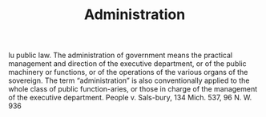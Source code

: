---
title: Administration
permalink: "/definitions/administration.html"
body: lu public law. The administration of government means the practical management
  and direction of the executive department, or of the public machinery or functions,
  or of the operations of the various organs of the sovereign. The term “administration”
  is also conventionally applied to the whole class of public function-aries, or those
  in charge of the management of the executive department. People v. Sals-bury, 134
  Mich. 537, 96 N. W. 936
published_at: '2018-07-07'
layout: post
---
